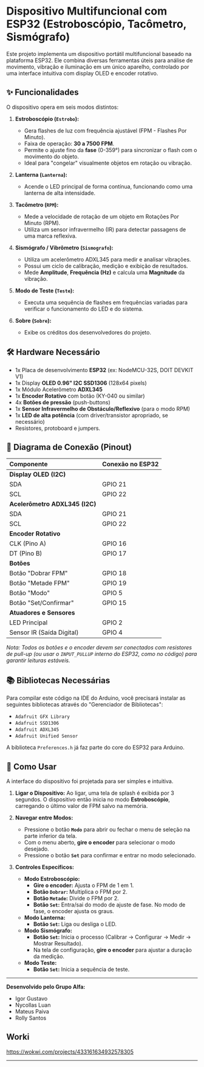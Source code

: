 # Dispositivo Multifuncional com ESP32 (Estroboscópio, Tacômetro, Sismógrafo)

Este projeto implementa um dispositivo portátil multifuncional baseado na plataforma ESP32. Ele combina diversas ferramentas úteis para análise de movimento, vibração e iluminação em um único aparelho, controlado por uma interface intuitiva com display OLED e encoder rotativo.

## ✨ Funcionalidades

O dispositivo opera em seis modos distintos:

1.  **Estroboscópio (`Estrobo`):**
    -   Gera flashes de luz com frequência ajustável (FPM - Flashes Por Minuto).
    -   Faixa de operação: **30 a 7500 FPM**.
    -   Permite o ajuste fino da **fase** (0-359°) para sincronizar o flash com o movimento do objeto.
    -   Ideal para "congelar" visualmente objetos em rotação ou vibração.

2.  **Lanterna (`Lanterna`):**
    -   Acende o LED principal de forma contínua, funcionando como uma lanterna de alta intensidade.

3.  **Tacômetro (`RPM`):**
    -   Mede a velocidade de rotação de um objeto em Rotações Por Minuto (RPM).
    -   Utiliza um sensor infravermelho (IR) para detectar passagens de uma marca reflexiva.

4.  **Sismógrafo / Vibrômetro (`Sismografo`):**
    -   Utiliza um acelerômetro ADXL345 para medir e analisar vibrações.
    -   Possui um ciclo de calibração, medição e exibição de resultados.
    -   Mede **Amplitude**, **Frequência (Hz)** e calcula uma **Magnitude** da vibração.

5.  **Modo de Teste (`Teste`):**
    -   Executa uma sequência de flashes em frequências variadas para verificar o funcionamento do LED e do sistema.

6.  **Sobre (`Sobre`):**
    -   Exibe os créditos dos desenvolvedores do projeto.

## 🛠️ Hardware Necessário

-   1x Placa de desenvolvimento **ESP32** (ex: NodeMCU-32S, DOIT DEVKIT V1)
-   1x Display **OLED 0.96" I2C SSD1306** (128x64 pixels)
-   1x Módulo Acelerômetro **ADXL345**
-   1x **Encoder Rotativo** com botão (KY-040 ou similar)
-   4x **Botões de pressão** (push-buttons)
-   1x **Sensor Infravermelho de Obstáculo/Reflexivo** (para o modo RPM)
-   1x **LED de alta potência** (com driver/transistor apropriado, se necessário)
-   Resistores, protoboard e jumpers.

## 🔌 Diagrama de Conexão (Pinout)

| Componente                    | Conexão no ESP32  |
| :---------------------------- | :---------------- |
| **Display OLED (I2C)**        |                   |
| SDA                           | GPIO 21           |
| SCL                           | GPIO 22           |
| **Acelerômetro ADXL345 (I2C)**|                   |
| SDA                           | GPIO 21           |
| SCL                           | GPIO 22           |
| **Encoder Rotativo**          |                   |
| CLK (Pino A)                  | GPIO 16           |
| DT (Pino B)                   | GPIO 17           |
| **Botões**                    |                   |
| Botão "Dobrar FPM"            | GPIO 18           |
| Botão "Metade FPM"            | GPIO 19           |
| Botão "Modo"                  | GPIO 5            |
| Botão "Set/Confirmar"         | GPIO 15           |
| **Atuadores e Sensores**      |                   |
| LED Principal                 | GPIO 2            |
| Sensor IR (Saída Digital)     | GPIO 4            |

*Nota: Todos os botões e o encoder devem ser conectados com resistores de pull-up (ou usar o `INPUT_PULLUP` interno do ESP32, como no código) para garantir leituras estáveis.*

## 📚 Bibliotecas Necessárias

Para compilar este código na IDE do Arduino, você precisará instalar as seguintes bibliotecas através do "Gerenciador de Bibliotecas":

-   `Adafruit GFX Library`
-   `Adafruit SSD1306`
-   `Adafruit ADXL345`
-   `Adafruit Unified Sensor`

A biblioteca `Preferences.h` já faz parte do core do ESP32 para Arduino.

## 🚀 Como Usar

A interface do dispositivo foi projetada para ser simples e intuitiva.

1.  **Ligar o Dispositivo:** Ao ligar, uma tela de splash é exibida por 3 segundos. O dispositivo então inicia no modo **Estroboscópio**, carregando o último valor de FPM salvo na memória.

2.  **Navegar entre Modos:**
    -   Pressione o botão **`Modo`** para abrir ou fechar o menu de seleção na parte inferior da tela.
    -   Com o menu aberto, **gire o encoder** para selecionar o modo desejado.
    -   Pressione o botão **`Set`** para confirmar e entrar no modo selecionado.

3.  **Controles Específicos:**
    -   **Modo Estroboscópio:**
        -   **Gire o encoder:** Ajusta o FPM de 1 em 1.
        -   **Botão `Dobrar`:** Multiplica o FPM por 2.
        -   **Botão `Metade`:** Divide o FPM por 2.
        -   **Botão `Set`:** Entra/sai do modo de ajuste de fase. No modo de fase, o encoder ajusta os graus.
    -   **Modo Lanterna:**
        -   **Botão `Set`:** Liga ou desliga o LED.
    -   **Modo Sismógrafo:**
        -   **Botão `Set`:** Inicia o processo (Calibrar -> Configurar -> Medir -> Mostrar Resultado).
        -   Na tela de configuração, **gire o encoder** para ajustar a duração da medição.
    -   **Modo Teste:**
        -   **Botão `Set`:** Inicia a sequência de teste.

---
**Desenvolvido pelo Grupo Alfa:**
*   Igor Gustavo
*   Nycollas Luan
*   Mateus Paiva
*   Rolly Santos
  
## Worki
https://wokwi.com/projects/433161634932578305

---
